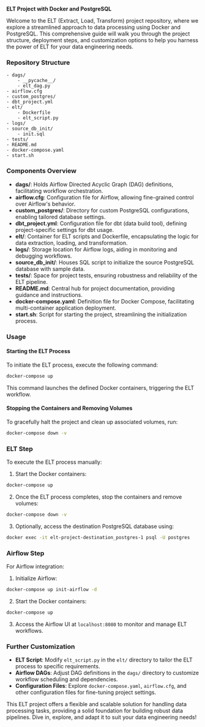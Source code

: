 **ELT Project with Docker and PostgreSQL**

Welcome to the ELT (Extract, Load, Transform) project repository, where we explore a streamlined approach to data processing using Docker and PostgreSQL. This comprehensive guide will walk you through the project structure, deployment steps, and customization options to help you harness the power of ELT for your data engineering needs.

### Repository Structure

```
- dags/
    - __pycache__/
    - elt_dag.py
- airflow.cfg
- custom_postgres/
- dbt_project.yml
- elt/
    - Dockerfile
    - elt_script.py
- logs/
- source_db_init/
    - init.sql
- tests/
- README.md
- docker-compose.yaml
- start.sh
```

### Components Overview

- **dags/**: Holds Airflow Directed Acyclic Graph (DAG) definitions, facilitating workflow orchestration.
- **airflow.cfg**: Configuration file for Airflow, allowing fine-grained control over Airflow's behavior.
- **custom_postgres/**: Directory for custom PostgreSQL configurations, enabling tailored database settings.
- **dbt_project.yml**: Configuration file for dbt (data build tool), defining project-specific settings for dbt usage.
- **elt/**: Container for ELT scripts and Dockerfile, encapsulating the logic for data extraction, loading, and transformation.
- **logs/**: Storage location for Airflow logs, aiding in monitoring and debugging workflows.
- **source_db_init/**: Houses SQL script to initialize the source PostgreSQL database with sample data.
- **tests/**: Space for project tests, ensuring robustness and reliability of the ELT pipeline.
- **README.md**: Central hub for project documentation, providing guidance and instructions.
- **docker-compose.yaml**: Definition file for Docker Compose, facilitating multi-container application deployment.
- **start.sh**: Script for starting the project, streamlining the initialization process.

### Usage

#### Starting the ELT Process

To initiate the ELT process, execute the following command:

```bash
docker-compose up
```

This command launches the defined Docker containers, triggering the ELT workflow.

#### Stopping the Containers and Removing Volumes

To gracefully halt the project and clean up associated volumes, run:

```bash
docker-compose down -v
```

### ELT Step

To execute the ELT process manually:

1. Start the Docker containers:

```bash
docker-compose up
```

2. Once the ELT process completes, stop the containers and remove volumes:

```bash
docker-compose down -v
```

3. Optionally, access the destination PostgreSQL database using:

```bash
docker exec -it elt-project-destination_postgres-1 psql -U postgres
```

### Airflow Step

For Airflow integration:

1. Initialize Airflow:

```bash
docker-compose up init-airflow -d
```

2. Start the Docker containers:

```bash
docker-compose up
```

3. Access the Airflow UI at `localhost:8080` to monitor and manage ELT workflows.

### Further Customization

- **ELT Script**: Modify `elt_script.py` in the `elt/` directory to tailor the ELT process to specific requirements.
- **Airflow DAGs**: Adjust DAG definitions in the `dags/` directory to customize workflow scheduling and dependencies.
- **Configuration Files**: Explore `docker-compose.yaml`, `airflow.cfg`, and other configuration files for fine-tuning project settings.

This ELT project offers a flexible and scalable solution for handling data processing tasks, providing a solid foundation for building robust data pipelines. Dive in, explore, and adapt it to suit your data engineering needs!